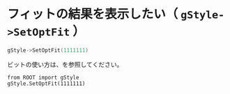 # フィットの結果を表示したい（ ``gStyle->SetOptFit`` ）

```cpp
gStyle->SetOptFit(1111111)
```

ビットの使い方は、[](./root-global-setoptstat.md)を参照してください。

```python3
from ROOT import gStyle
gStyle.SetOptFit(1111111)
```
